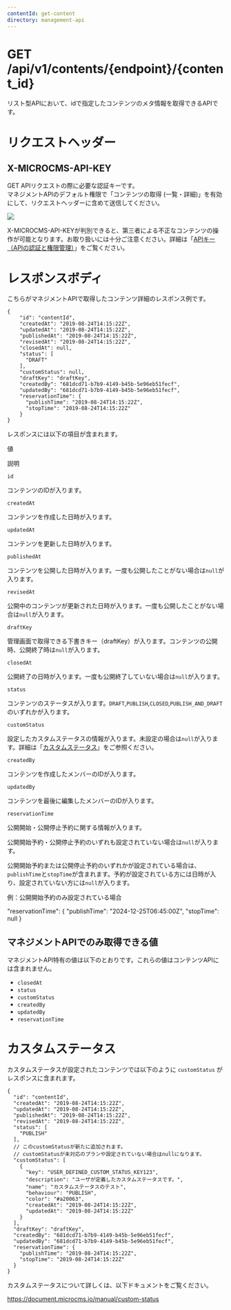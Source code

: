 ```yaml
---
contentId: get-content
directory: management-api
---
```


# GET /api/v1/contents/{endpoint}/{content_id}

リスト型APIにおいて、idで指定したコンテンツのメタ情報を取得できるAPIです。

リクエストヘッダー
=========

X-MICROCMS-API-KEY
------------------

GET APIリクエストの際に必要な認証キーです。  
マネジメントAPIのデフォルト権限で「コンテンツの取得 (一覧・詳細)」を有効にして、リクエストヘッダーに含めて送信してください。  
  
![](https://images.microcms-assets.io/assets/d6af1616730544a596d299c20834f460/c54e5b4d783d4542b4dd9954963194d8/CleanShot%202025-08-21%20at%2011.42.11.png)

X-MICROCMS-API-KEYが判別できると、第三者による不正なコンテンツの操作が可能となります。お取り扱いには十分ご注意ください。詳細は「[APIキー（APIの認証と権限管理）](https://document.microcms.io/content-api/x-microcms-api-key)」をご覧ください。

レスポンスボディ
========

こちらがマネジメントAPIで取得したコンテンツ詳細のレスポンス例です。

    {
        "id": "contentId",
        "createdAt": "2019-08-24T14:15:22Z",
        "updatedAt": "2019-08-24T14:15:22Z",
        "publishedAt": "2019-08-24T14:15:22Z",
        "revisedAt": "2019-08-24T14:15:22Z",
        "closedAt": null,
        "status": [
          "DRAFT"
        ],
        "customStatus": null,
        "draftKey": "draftKey",
        "createdBy": "681dcd71-b7b9-4149-b45b-5e96eb51fecf",
        "updatedBy": "681dcd71-b7b9-4149-b45b-5e96eb51fecf",
        "reservationTime": {
          "publishTime": "2019-08-24T14:15:22Z",
          "stopTime": "2019-08-24T14:15:22Z" 
        }
    }

レスポンスには以下の項目が含まれます。

値

説明

`id`

コンテンツのIDが入ります。

`createdAt`

コンテンツを作成した日時が入ります。

`updatedAt`

コンテンツを更新した日時が入ります。

`publishedAt`

コンテンツを公開した日時が入ります。一度も公開したことがない場合は`null`が入ります。

`revisedAt`

公開中のコンテンツが更新された日時が入ります。一度も公開したことがない場合は`null`が入ります。

`draftKey`

管理画面で取得できる下書きキー（draftKey）が入ります。コンテンツの公開時、公開終了時は`null`が入ります。

`closedAt`

公開終了の日時が入ります。一度も公開終了していない場合は`null`が入ります。

`status`

コンテンツのステータスが入ります。`DRAFT`,`PUBLISH`,`CLOSED`,`PUBLISH_AND_DRAFT`のいずれかが入ります。

`customStatus`

設定したカスタムステータスの情報が入ります。未設定の場合は`null`が入ります。詳細は「[カスタムステータス](https://document.microcms.io/management-api/get-content#hb59515d0f5)」をご参照ください。

`createdBy`

コンテンツを作成したメンバーのIDが入ります。

`updatedBy`

コンテンツを最後に編集したメンバーのIDが入ります。

`reservationTime`

公開開始・公開停止予約に関する情報が入ります。

公開開始予約・公開停止予約のいずれも設定されていない場合は`null`が入ります。

公開開始予約または公開停止予約のいずれかが設定されている場合は、`publishTime`と`stopTime`が含まれます。予約が設定されている方には日時が入り、設定されていない方には`null`が入ります。

例：公開開始予約のみ設定されている場合

"reservationTime": { "publishTime": "2024-12-25T06:45:00Z", "stopTime": null }

マネジメントAPIでのみ取得できる値
------------------

マネジメントAPI特有の値は以下のとおりです。これらの値はコンテンツAPIには含まれません。

*   `closedAt`
*   `status`
*   `customStatus`
*   `createdBy`
*   `updatedBy`
*   `reservationTime`

カスタムステータス
=========

カスタムステータスが設定されたコンテンツでは以下のように `customStatus` がレスポンスに含まれます。

    {
      "id": "contentId",
      "createdAt": "2019-08-24T14:15:22Z",
      "updatedAt": "2019-08-24T14:15:22Z",
      "publishedAt": "2019-08-24T14:15:22Z",
      "revisedAt": "2019-08-24T14:15:22Z",
      "status": [
        "PUBLISH"
      ],
      // このcustomStatusが新たに追加されます。
      // customStatusが未対応のプランや設定されていない場合はnullになります。
      "customStatus": [
        {
          "key": "USER_DEFINED_CUSTOM_STATUS_KEY123",
          "description": "ユーザが定義したカスタムステータスです。",
          "name": "カスタムステータスのテスト",
          "behaviour": "PUBLISH",
          "color": "#a20063",
          "createdAt": "2019-08-24T14:15:22Z",
          "updatedAt": "2019-08-24T14:15:22Z"
        }
      ],
      "draftKey": "draftKey",
      "createdBy": "681dcd71-b7b9-4149-b45b-5e96eb51fecf",
      "updatedBy": "681dcd71-b7b9-4149-b45b-5e96eb51fecf",
      "reservationTime": {
        "publishTime": "2019-08-24T14:15:22Z",
        "stopTime": "2019-08-24T14:15:22Z"
      }
    }

  
カスタムステータスについて詳しくは、以下ドキュメントをご覧ください。

https://document.microcms.io/manual/custom-status